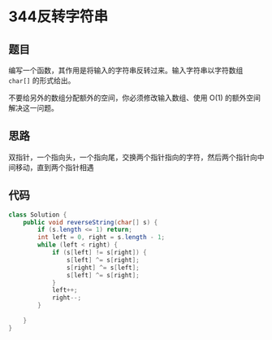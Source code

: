 344反转字符串
===

题目
---

编写一个函数，其作用是将输入的字符串反转过来。输入字符串以字符数组 `char[]` 的形式给出。

不要给另外的数组分配额外的空间，你必须修改输入数组、使用 O(1) 的额外空间解决这一问题。

思路
---

双指针，一个指向头，一个指向尾，交换两个指针指向的字符，然后两个指针向中间移动，直到两个指针相遇

代码
---

```java
class Solution {
    public void reverseString(char[] s) {
        if (s.length <= 1) return;
        int left = 0, right = s.length - 1;
        while (left < right) {
            if (s[left] != s[right]) {
                s[left] ^= s[right];
                s[right] ^= s[left];
                s[left] ^= s[right];
            }
            left++;
            right--;
        }
    
    }
}
```
